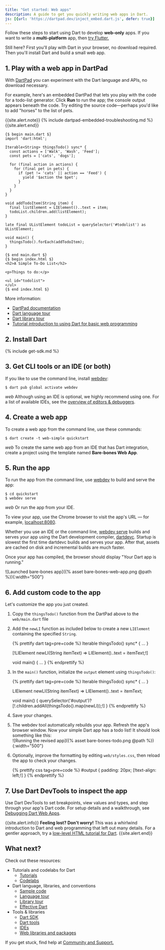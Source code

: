 ```yaml
---
title: "Get started: Web apps"
description: A guide to get you quickly writing web apps in Dart.
js: [{url: 'https://dartpad.dev/inject_embed.dart.js', defer: true}]
---
```


Follow these steps to start using Dart to develop **web-only** apps.
If you want to write a **multi-platform** app, then
[try Flutter.]({{site.flutter}}/web)

Still here?
First you'll play with Dart in your browser, no download required.
Then you'll install Dart and build a small web app.


## 1. Play with a web app in DartPad

With [DartPad][DartPad documentation]
you can experiment with the Dart language and APIs,
no download necessary.

For example, here's an embedded DartPad that lets you play with
the code for a todo-list generator.
Click **Run** to run the app;
the console output appears beneath the code.
Try editing the source code—perhaps you'd like to add "horses"
to the list of pets. 

{{site.alert.note}}
  {% include dartpad-embedded-troubleshooting.md %}
{{site.alert.end}}

```dart:run-dartpad:mode-html:ga_id-play_with_a_web_app:null_safety-true
{$ begin main.dart $}
import 'dart:html';

Iterable<String> thingsTodo() sync* {
  const actions = ['Walk', 'Wash', 'Feed'];
  const pets = ['cats', 'dogs'];

  for (final action in actions) {
    for (final pet in pets) {
      if (pet != 'cats' || action == 'Feed') {
        yield '$action the $pet';
      }
    }
  }
}

void addTodoItem(String item) {
  final listElement = LIElement()..text = item;
  todoList.children.add(listElement);
}

late final UListElement todoList = querySelector('#todolist') as UListElement;

void main() {
  thingsTodo().forEach(addTodoItem);
}

{$ end main.dart $}
{$ begin index.html $}
<h2>A Simple To-Do List</h2>

<p>Things to do:</p>

<ul id="todolist">
</ul>
{$ end index.html $}
```

More information:

* [DartPad documentation][]
* [Dart language tour][]
* [Dart library tour][]
* [Tutorial introduction to using Dart for basic web programming][]

## 2. Install Dart

{% include get-sdk.md %}

## 3. Get CLI tools or an IDE (or both)

<i class="fas fa-terminal dark"></i>
If you like to use the command line, install [webdev][]:

```terminal
$ dart pub global activate webdev
```

<i class="material-icons">web</i>
Although using an IDE is optional, we highly recommend using one.
For a list of available IDEs, see the
[overview of editors & debuggers][].


## 4. Create a web app

<i class="fas fa-terminal dark"></i>
To create a web app from the command line, use these commands:

```terminal
$ dart create -t web-simple quickstart
```

<i class="material-icons">web</i>
To create the same web app from an IDE that has Dart integration,
create a project using the template named **Bare-bones Web App**.


## 5. Run the app

<i class="fas fa-terminal dark"></i>
To run the app from the command line, use [webdev][] to build and serve the app:

```terminal
$ cd quickstart
$ webdev serve
```

<i class="material-icons">web</i>
Or run the app from your IDE.

To view your app, use the Chrome browser to visit the app's URL —
for example, [localhost:8080](localhost:8080).

Whether you use an IDE or the command line,
[webdev serve][] builds and serves your app
using the Dart development compiler, [dartdevc][].
Startup is slowest the first time dartdevc builds and serves your app.
After that, assets are cached on disk and incremental builds are much faster.

Once your app has compiled, the browser should display
"Your Dart app is running."

![Launched bare-bones app]({% asset bare-bones-web-app.png @path %}){:width="500"}


## 6. Add custom code to the app

Let's customize the app you just created.

 1. Copy the `thingsTodo()` function from the DartPad above
    to the `web/main.dart` file

 2. Add the `newLI` function as included below to create a new
    `LIElement` containing the specified `String`.

    {% prettify dart tag=pre+code %}
    Iterable<String> thingsTodo() sync* { ... }

    [!LIElement newLI(String itemText) => LIElement()..text = itemText;!]

    void main() { ... }
    {% endprettify %}

 3. In the `main()` function, initialize the `output` element using
    `thingsTodo()`:

    {% prettify dart tag=pre+code %}
    Iterable<String> thingsTodo() sync* { ... }

    LIElement newLI(String itemText) => LIElement()..text = itemText;

    void main() {
      querySelector('#output')?[!.children.addAll(thingsTodo().map(newLI));!]
    }
    {% endprettify %}

 4. Save your changes.

 5. The webdev tool automatically rebuilds your app.
    Refresh the app's browser window.
    Now your simple Dart app has a todo list!
    It should look something like this:<br>
    ![Running the revised app]({% asset bare-bones-todo.png @path %}){:width="500"}

 6. Optionally, improve the formatting by editing `web/styles.css`,
    then reload the app to check your changes.

    {% prettify css tag=pre+code %}
    #output {
      padding: 20px;
      [!text-align: left;!]
    }
    {% endprettify %}


## 7. Use Dart DevTools to inspect the app

Use Dart DevTools to set breakpoints, view values and types,
and step through your app's Dart code.
For setup details and a walkthrough, see
[Debugging Dart Web Apps][].

{{site.alert.info}}
  **Feeling lost? Don't worry!** This was a whirlwind introduction to Dart and
  web programming that left out many details. For a gentler approach, try a
  [low-level HTML tutorial for Dart][].
{{site.alert.end}}


## What next?

Check out these resources:

* Tutorials and codelabs for Dart
  * [Tutorials](/tutorials)
  * [Codelabs](/codelabs)
* Dart language, libraries, and conventions
  * [Sample code](/samples)
  * [Language tour](/guides/language/language-tour)
  * [Library tour](/guides/libraries/library-tour)
  * [Effective Dart](/guides/language/effective-dart)
* Tools & libraries
  * [Dart SDK](/tools/sdk)
  * [Dart tools](/tools)
  * [IDEs](/tools#ides-and-editors)
  * [Web libraries and packages](/web/libraries)

If you get stuck, find help at [Community and Support.](/community)

[dartdevc]: /tools/dartdevc
[DartPad documentation]: /tools/dartpad
[Dart language tour]: /guides/language/language-tour
[Dart library tour]: /guides/libraries/library-tour
[Dart tools]: /tools
[Debugging Dart Web Apps]: /web/debugging
[low-level HTML tutorial for Dart]: /tutorials/web/low-level-html
[overview of editors & debuggers]: /tools#ides-and-editors
[Tutorial introduction to using Dart for basic web programming]: /tutorials/web/low-level-html/connect-dart-html
[webdev]: /tools/webdev
[webdev serve]: /tools/webdev#serve

